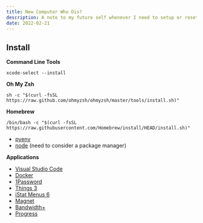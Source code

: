 ```yaml
---
title: New Computer Who Dis?
description: A note to my future self whenever I need to setup or reset a computer. This will be an evolving post and will be updated as I run into things.
date: 2022-02-21
---
```


## Install

**Command Line Tools**

```
xcode-select --install
```

**Oh My Zsh**

```
sh -c "$(curl -fsSL https://raw.github.com/ohmyzsh/ohmyzsh/master/tools/install.sh)"
```

**Homebrew**

```
/bin/bash -c "$(curl -fsSL https://raw.githubusercontent.com/Homebrew/install/HEAD/install.sh)"
```

- [pyenv](https://github.com/pyenv/pyenv/wiki)
- [node](https://formulae.brew.sh/formula/node#default) (need to consider a package manager)

**Applications**

- [Visual Studio Code](https://code.visualstudio.com/download)
- [Docker](https://docs.docker.com/get-docker/)
- [1Password](https://apps.apple.com/us/app/1password-7-password-manager/id1333542190?mt=12)
- [Things 3](https://apps.apple.com/us/app/things-3/id904280696?mt=12)
- [iStat Menus 6](https://bjango.com/mac/istatmenus/)
- [Magnet](https://apps.apple.com/us/app/magnet/id441258766?mt=12)
- [Bandwidth+](https://apps.apple.com/us/app/bandwidth/id490461369?mt=12)
- [Progress](https://apps.apple.com/us/app/progress-bar/id1441939775?mt=12)
